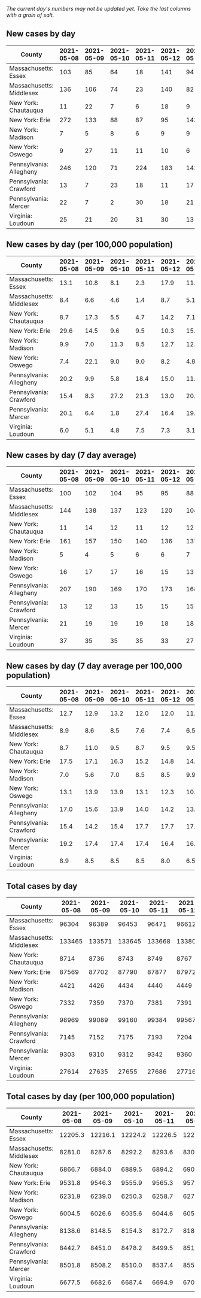_The current day's numbers may not be updated yet. Take the last columns with a grain of salt._
## New cases by day

| County | 2021-05-08 | 2021-05-09 | 2021-05-10 | 2021-05-11 | 2021-05-12 | 2021-05-13 | 2021-05-14 |
| --- | --- | --- | --- | --- | --- | --- | --- |
| Massachusetts: Essex | 103 | 85 | 64 | 18 | 141 | 94 | 45 |
| Massachusetts: Middlesex | 136 | 106 | 74 | 23 | 140 | 82 | 50 |
| New York: Chautauqua | 11 | 22 | 7 | 6 | 18 | 9 | 12 |
| New York: Erie | 272 | 133 | 88 | 87 | 95 | 143 | 113 |
| New York: Madison | 7 | 5 | 8 | 6 | 9 | 9 | 7 |
| New York: Oswego | 9 | 27 | 11 | 11 | 10 | 6 | 18 |
| Pennsylvania: Allegheny | 246 | 120 | 71 | 224 | 183 | 142 | 144 |
| Pennsylvania: Crawford | 13 | 7 | 23 | 18 | 11 | 17 | 16 |
| Pennsylvania: Mercer | 22 | 7 | 2 | 30 | 18 | 21 | 22 |
| Virginia: Loudoun | 25 | 21 | 20 | 31 | 30 | 13 | 11 |

## New cases by day (per 100,000 population)

| County | 2021-05-08 | 2021-05-09 | 2021-05-10 | 2021-05-11 | 2021-05-12 | 2021-05-13 | 2021-05-14 |
| --- | --- | --- | --- | --- | --- | --- | --- |
| Massachusetts: Essex | 13.1 | 10.8 | 8.1 | 2.3 | 17.9 | 11.9 | 5.7 |
| Massachusetts: Middlesex | 8.4 | 6.6 | 4.6 | 1.4 | 8.7 | 5.1 | 3.1 |
| New York: Chautauqua | 8.7 | 17.3 | 5.5 | 4.7 | 14.2 | 7.1 | 9.5 |
| New York: Erie | 29.6 | 14.5 | 9.6 | 9.5 | 10.3 | 15.6 | 12.3 |
| New York: Madison | 9.9 | 7.0 | 11.3 | 8.5 | 12.7 | 12.7 | 9.9 |
| New York: Oswego | 7.4 | 22.1 | 9.0 | 9.0 | 8.2 | 4.9 | 14.7 |
| Pennsylvania: Allegheny | 20.2 | 9.9 | 5.8 | 18.4 | 15.0 | 11.7 | 11.8 |
| Pennsylvania: Crawford | 15.4 | 8.3 | 27.2 | 21.3 | 13.0 | 20.1 | 18.9 |
| Pennsylvania: Mercer | 20.1 | 6.4 | 1.8 | 27.4 | 16.4 | 19.2 | 20.1 |
| Virginia: Loudoun | 6.0 | 5.1 | 4.8 | 7.5 | 7.3 | 3.1 | 2.7 |

## New cases by day (7 day average)

| County | 2021-05-08 | 2021-05-09 | 2021-05-10 | 2021-05-11 | 2021-05-12 | 2021-05-13 | 2021-05-14 |
| --- | --- | --- | --- | --- | --- | --- | --- |
| Massachusetts: Essex | 100 | 102 | 104 | 95 | 95 | 88 | 79 |
| Massachusetts: Middlesex | 144 | 138 | 137 | 123 | 120 | 104 | 87 |
| New York: Chautauqua | 11 | 14 | 12 | 11 | 12 | 12 | 12 |
| New York: Erie | 161 | 157 | 150 | 140 | 136 | 137 | 133 |
| New York: Madison | 5 | 4 | 5 | 6 | 6 | 7 | 7 |
| New York: Oswego | 16 | 17 | 17 | 16 | 15 | 13 | 13 |
| Pennsylvania: Allegheny | 207 | 190 | 169 | 170 | 173 | 168 | 161 |
| Pennsylvania: Crawford | 13 | 12 | 13 | 15 | 15 | 15 | 15 |
| Pennsylvania: Mercer | 21 | 19 | 19 | 19 | 18 | 18 | 17 |
| Virginia: Loudoun | 37 | 35 | 35 | 35 | 33 | 27 | 22 |

## New cases by day (7 day average per 100,000 population)

| County | 2021-05-08 | 2021-05-09 | 2021-05-10 | 2021-05-11 | 2021-05-12 | 2021-05-13 | 2021-05-14 |
| --- | --- | --- | --- | --- | --- | --- | --- |
| Massachusetts: Essex | 12.7 | 12.9 | 13.2 | 12.0 | 12.0 | 11.2 | 10.0 |
| Massachusetts: Middlesex | 8.9 | 8.6 | 8.5 | 7.6 | 7.4 | 6.5 | 5.4 |
| New York: Chautauqua | 8.7 | 11.0 | 9.5 | 8.7 | 9.5 | 9.5 | 9.5 |
| New York: Erie | 17.5 | 17.1 | 16.3 | 15.2 | 14.8 | 14.9 | 14.5 |
| New York: Madison | 7.0 | 5.6 | 7.0 | 8.5 | 8.5 | 9.9 | 9.9 |
| New York: Oswego | 13.1 | 13.9 | 13.9 | 13.1 | 12.3 | 10.6 | 10.6 |
| Pennsylvania: Allegheny | 17.0 | 15.6 | 13.9 | 14.0 | 14.2 | 13.8 | 13.2 |
| Pennsylvania: Crawford | 15.4 | 14.2 | 15.4 | 17.7 | 17.7 | 17.7 | 17.7 |
| Pennsylvania: Mercer | 19.2 | 17.4 | 17.4 | 17.4 | 16.4 | 16.4 | 15.5 |
| Virginia: Loudoun | 8.9 | 8.5 | 8.5 | 8.5 | 8.0 | 6.5 | 5.3 |

## Total cases by day

| County | 2021-05-08 | 2021-05-09 | 2021-05-10 | 2021-05-11 | 2021-05-12 | 2021-05-13 | 2021-05-14 |
| --- | --- | --- | --- | --- | --- | --- | --- |
| Massachusetts: Essex | 96304 | 96389 | 96453 | 96471 | 96612 | 96706 | 96751 |
| Massachusetts: Middlesex | 133465 | 133571 | 133645 | 133668 | 133808 | 133890 | 133940 |
| New York: Chautauqua | 8714 | 8736 | 8743 | 8749 | 8767 | 8776 | 8788 |
| New York: Erie | 87569 | 87702 | 87790 | 87877 | 87972 | 88115 | 88228 |
| New York: Madison | 4421 | 4426 | 4434 | 4440 | 4449 | 4458 | 4465 |
| New York: Oswego | 7332 | 7359 | 7370 | 7381 | 7391 | 7397 | 7415 |
| Pennsylvania: Allegheny | 98969 | 99089 | 99160 | 99384 | 99567 | 99709 | 99853 |
| Pennsylvania: Crawford | 7145 | 7152 | 7175 | 7193 | 7204 | 7221 | 7237 |
| Pennsylvania: Mercer | 9303 | 9310 | 9312 | 9342 | 9360 | 9381 | 9403 |
| Virginia: Loudoun | 27614 | 27635 | 27655 | 27686 | 27716 | 27729 | 27740 |

## Total cases by day (per 100,000 population)

| County | 2021-05-08 | 2021-05-09 | 2021-05-10 | 2021-05-11 | 2021-05-12 | 2021-05-13 | 2021-05-14 |
| --- | --- | --- | --- | --- | --- | --- | --- |
| Massachusetts: Essex | 12205.3 | 12216.1 | 12224.2 | 12226.5 | 12244.3 | 12256.3 | 12262.0 |
| Massachusetts: Middlesex | 8281.0 | 8287.6 | 8292.2 | 8293.6 | 8302.3 | 8307.4 | 8310.5 |
| New York: Chautauqua | 6866.7 | 6884.0 | 6889.5 | 6894.2 | 6908.4 | 6915.5 | 6925.0 |
| New York: Erie | 9531.8 | 9546.3 | 9555.9 | 9565.3 | 9575.7 | 9591.2 | 9603.5 |
| New York: Madison | 6231.9 | 6239.0 | 6250.3 | 6258.7 | 6271.4 | 6284.1 | 6294.0 |
| New York: Oswego | 6004.5 | 6026.6 | 6035.6 | 6044.6 | 6052.8 | 6057.7 | 6072.4 |
| Pennsylvania: Allegheny | 8138.6 | 8148.5 | 8154.3 | 8172.7 | 8187.8 | 8199.4 | 8211.3 |
| Pennsylvania: Crawford | 8442.7 | 8451.0 | 8478.2 | 8499.5 | 8512.4 | 8532.5 | 8551.4 |
| Pennsylvania: Mercer | 8501.8 | 8508.2 | 8510.0 | 8537.4 | 8553.9 | 8573.1 | 8593.2 |
| Virginia: Loudoun | 6677.5 | 6682.6 | 6687.4 | 6694.9 | 6702.1 | 6705.3 | 6708.0 |
